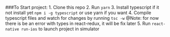 ###To Start project:
    1. Clone this repo
    2. Run `yarn`
    3. Install typescript if it not install yet `npm i -g typescript` or 
       use yarn if you want
    4. Compile typescript files and watch for changes by running `tsc -w`
       @Note: for now there is be an error with types in react-redux, it will be fix later
    5. Run `react-native run-ios` to launch project in simulator